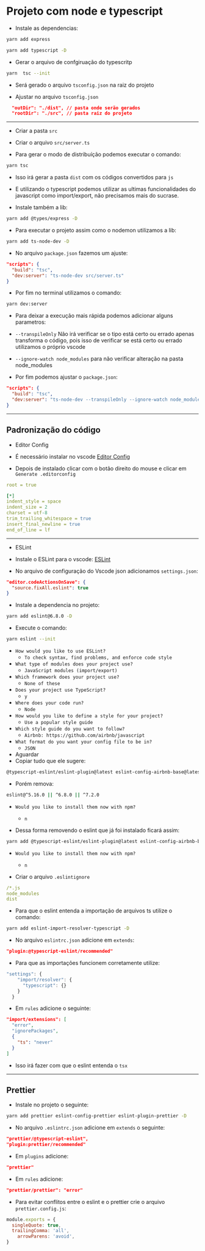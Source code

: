 # Projeto com node e typescript

- Instale as dependencias:

```bash
yarn add express
```

```bash
yarn add typescript -D
```

- Gerar o arquivo de confgiruação do typescritp

```bash
yarn  tsc --init
```

- Será gerado o arquivo `tsconfig.json` na raiz do projeto

- Ajustar no arquivo `tsconfig.json`

```json
  "outDir": "./dist", // pasta onde serão gerados
  "rootDir": "./src", // pasta raiz do projeto
```

---

- Criar a pasta `src`

- Criar o arquivo `src/server.ts`

- Para gerar o modo de distribuíção podemos executar o comando:

```bash
yarn tsc
```

- Isso irá gerar a pasta `dist` com os códigos convertidos para `js`

- E utilizando o typescript podemos utilizar as ultimas funcionalidades do javascript como import/export,
não precisamos mais do sucrase.

- Instale também a lib:

```bash
yarn add @types/express -D
```

- Para executar o projeto assim como o nodemon utilizamos a lib:

```bash
yarn add ts-node-dev -D
```

- No arquivo `package.json` fazemos um ajuste:

```json
"scripts": {
  "build": "tsc",
  "dev:server": "ts-node-dev src/server.ts"
}
```

- Por fim no terminal utilizamos o comando:

```bash
yarn dev:server
```

- Para deixar a execução mais rápida podemos adicionar alguns parametros:

- `--transpileOnly` Não irá verificar se o tipo está certo ou errado apenas transforma o código, pois isso de verificar se está certo ou errado utilizamos o próprio vscode

- `--ignore-watch node_modules` para não verificar alteração na pasta node_modules

- Por fim podemos ajustar o `package.json`:

```json
"scripts": {
  "build": "tsc",
  "dev:server": "ts-node-dev --transpileOnly --ignore-watch node_modules src/server.ts"
}
```

---

## Padronização do código

- Editor Config

- É necessário instalar no vscode [Editor Config](https://www.notion.so/EditorConfig-898f716a2dae420bb84ba7c24dc03457#08b8eb2d9bbf47338dd9c0aa77404466)

- Depois de instalado clicar com o botão direito do mouse e clicar em `Generate .editorconfig`

```yml
root = true

[*]
indent_style = space
indent_size = 2
charset = utf-8
trim_trailing_whitespace = true
insert_final_newline = true
end_of_line = lf
```

-----

- ESLint

- Instale o ESLint para o vscode: [ESLint](https://marketplace.visualstudio.com/items?itemName=dbaeumer.vscode-eslint)


- No arquivo de configuração do Vscode json adicionamos `settings.json`:

```json
"editor.codeActionsOnSave": {
  "source.fixAll.eslint": true
}
```

- Instale a dependencia no projeto:

```bash
yarn add eslint@6.8.0 -D
```

- Execute o comando:

```bash
yarn eslint --init
```

- `How would you like to use ESLint?`
  - `To check syntax, find problems, and enforce code style `
- `What type of modules does your project use?`
  - `JavaScript modules (import/export)`
- `Which framework does your project use?`
  - `None of these`
- `Does your project use TypeScript?`
  - `y`
- `Where does your code run?`
  - `Node`
- `How would you like to define a style for your project?`
  - `Use a popular style guide`
- `Which style guide do you want to follow?`
  - `Airbnb: https://github.com/airbnb/javascript`
- `What format do you want your config file to be in?`
  - `JSON`
- Aguardar
- Copiar tudo que ele sugere:

```bash
@typescript-eslint/eslint-plugin@latest eslint-config-airbnb-base@latest eslint@^5.16.0 || ^6.8.0 || ^7.2.0 eslint-plugin-import@^2.21.2 @typescript-eslint/parser@latest
```

- Porém remova:

```bash
eslint@^5.16.0 || ^6.8.0 || ^7.2.0
```

- `Would you like to install them now with npm?`
  - `n`

- Dessa forma removendo o eslint que já foi instalado ficará assim:

```bash
yarn add @typescript-eslint/eslint-plugin@latest eslint-config-airbnb-base@latest eslint-plugin-import@^2.21.2 @typescript-eslint/parser@latest
```


- `Would you like to install them now with npm?`
  - `n`

- Criar o arquivo `.eslintignore`

```yml
/*.js
node_modules
dist
```

- Para que o eslint entenda a importação de arquivos ts utilize o comando:

```bash
yarn add eslint-import-resolver-typescript -D
```

- No arquivo `eslintrc.json` adicione em `extends`:

```json
"plugin:@typescript-eslint/recommended"
```

- Para que as importações funcionem corretamente utilize:

```js
"settings": {
    "import/resolver": {
      "typescript": {}
    }
  }
```

- Em `rules` adicione o seguinte:

```json
"import/extensions": [
  "error",
  "ignorePackages",
  {
    "ts": "never"
  }
]
```

- Isso irá fazer com que o eslint entenda o `tsx`

---

## Prettier

- Instale no projeto o seguinte:

```bash
yarn add prettier eslint-config-prettier eslint-plugin-prettier -D
```

- No arquivo `.eslintrc.json` adicione em `extends` o seguinte:

```json
"prettier/@typescript-eslint",
"plugin:prettier/recommended"
```

- Em `plugins` adicione:

```json
"prettier"
```

- Em `rules` adicione:

```json
"prettier/prettier": "error"
```

- Para evitar conflitos entre o eslint e o prettier crie o arquivo `prettier.config.js`:

```js
module.exports = {
  singleQuote: true,
  trailingComma: 'all',
	arrowParens: 'avoid',
}
```
